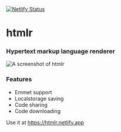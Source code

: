 [![Netlify Status](https://api.netlify.com/api/v1/badges/26b8b8f9-834c-4193-a9cd-396ee3b38f9f/deploy-status)](https://app.netlify.com/sites/htmlr/deploys)

# htmlr
### Hypertext markup language renderer

![A screenshot of htmlr](https://files.jnas.xyz/htmlr-preview.png)

### Features
- Emmet support
- Localstorage saving
- Code sharing
- Code downloading

Use it at https://htmlr.netlify.app
